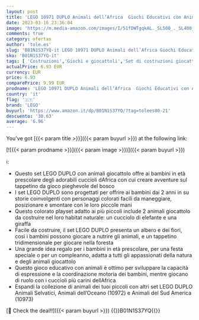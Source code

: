 ```yaml
---
layout: post
title: 'LEGO 10971 DUPLO Animali dell’Africa  Giochi Educativi con Animali Giocattolo per Bambini e Bambine dai 2 Anni con Giraffa  Elefante e Tappetino da Gioco'
date: 2023-03-16 23:36:04
image: 'https://m.media-amazon.com/images/I/51fDWTgqkAL._SL500_._SL400_.jpg'
comments: true
category: ofertas
author: 'tole.es'
slug: 'B01N1S37YQ-it LEGO 10971 DUPLO Animali dell’Africa Giochi Educativi con...'
sku: 'B01N1S37YQ-it'
tags: [ 'Costruzioni','Giochi e giocattoli','Set di costruzioni giocattolo','lego','🇮🇹', ]
actualPrice: 6.93 EUR
currency: EUR
price: 6.93
comparePrice: 9.99 EUR
prodname: 'LEGO 10971 DUPLO Animali dell’Africa  Giochi Educativi con Animali Giocattolo per Bambini e Bambine dai 2 Anni con Giraffa  Elefante e Tappetino da Gioco'
country: 'it'
flag: '🇮🇹'
brand: 'LEGO'
buyurl: 'https://www.amazon.it/dp/B01N1S37YQ/?tag=tolees00-21'
descuento: '30.63'
average: '6.96'
---
```


You've got [{{< param title >}}]({{< param buyurl >}}) at the following link:

[![{{< param prodname >}}]({{< param image >}})]({{< param buyurl >}})

ℹ️:

- Questo set LEGO DUPLO con animali giocattolo offre ai bambini in età prescolare degli adorabili cuccioli dAfrica con cui creare avventure sul tappetino da gioco pieghevole del bosco
- I set LEGO DUPLO sono progettati per offrire ai bambini dai 2 anni in su storie coinvolgenti con personaggi colorati facili da maneggiare, posizionare e smontare con le loro piccole mani
- Questo colorato playset adatto ai più piccoli include 2 animali giocattolo da costruire nel loro habitat naturale: un cucciolo di elefante e una giraffa
- Facile da costruire, il set LEGO DUPLO presenta un albero e dei fiori, così i bambini possono giocare a nutrire gli animali, e un tappetino tridimensionale per giocare nella foresta
- Una grande idea regalo per i bambini in età prescolare, per una festa speciale o per un compleanno, adatta a tutti gli appassionati della natura e degli animali giocattolo
- Questo gioco educativo con animali è ottimo per sviluppare la capacità di espressione e la coordinazione motoria dei bambini, mentre giocano di ruolo con i cuccioli più carini dellAfrica
- Espandi la collezione di animali dei tuoi piccoli con altri set LEGO DUPLO Animali Selvatici, Animali dell’Oceano (10972) e Animali del Sud America (10973)

[🛒 Check the deal!!]({{< param buyurl >}})
{{<world>}}B01N1S37YQ{{</world>}}
